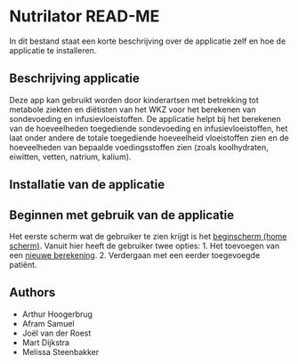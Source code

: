 
# Nutrilator READ-ME

In dit bestand staat een korte beschrijving over de applicatie zelf en hoe de applicatie te installeren. 


## Beschrijving applicatie
Deze app kan gebruikt worden door kinderartsen met betrekking tot metabole ziekten en diëtisten van het WKZ voor het berekenen van sondevoeding en infusievloeistoffen. De applicatie helpt bij het berekenen van de hoeveelheden toegediende sondevoeding en infusievloeistoffen, het laat onder andere de totale toegediende hoeveelheid vloeistoffen zien en de hoeveelheden van bepaalde voedingsstoffen zien (zoals koolhydraten, eiwitten, vetten, natrium, kalium). 

## Installatie van de applicatie

## Beginnen met gebruik van de applicatie
Het eerste scherm wat de gebruiker te zien krijgt is het [beginscherm (home scherm)](src/pages/Home.jsx). Vanuit hier heeft de gebruiker twee opties: 1. Het toevoegen van een [nieuwe berekening](src/pages/CalculatorPage.jsx). 2. Verdergaan met een eerder toegevoegde patiënt. 
## Authors

- Arthur Hoogerbrug
- Afram Samuel
- Joël van der Roest
- Mart Dijkstra
- Melissa Steenbakker


